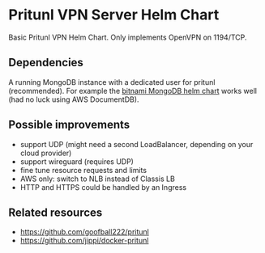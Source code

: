 # Pritunl VPN Server Helm Chart

Basic Pritunl VPN Helm Chart. Only implements OpenVPN on 1194/TCP.

## Dependencies

A running MongoDB instance with a dedicated user for pritunl (recommended). For example the [bitnami MongoDB helm chart](https://artifacthub.io/packages/helm/bitnami/mongodb) works well (had no luck using AWS DocumentDB).

## Possible improvements

- support UDP (might need a second LoadBalancer, depending on your cloud provider)
- support wireguard (requires UDP)
- fine tune resource requests and limits
- AWS only: switch to NLB instead of Classis LB
- HTTP and HTTPS could be handled by an Ingress

## Related resources

- https://github.com/goofball222/pritunl
- https://github.com/jippi/docker-pritunl
